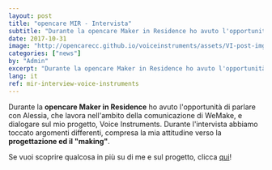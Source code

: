 ```yaml
---
layout: post
title: "opencare MIR - Intervista"
subtitle: "Durante la opencare Maker in Residence ho avuto l'opportunità di parlare con Alessia e dialogare sul mio progetto, Voice Instruments"
date: 2017-10-31
image: "http://opencarecc.github.io/voiceinstruments/assets/VI-post-img-04.jpg"
categories: ["news"]
by: "Admin"
excerpt: "Durante la opencare Maker in Residence ho avuto l'opportunità di parlare con Alessia e dialogare sul mio progetto, Voice Instruments"
lang: it
ref: mir-interview-voice-instruments
---
```


Durante la <b>opencare Maker in Residence</b> ho avuto l'opportunità di parlare con Alessia, che lavora nell'ambito della comunicazione di WeMake, e dialogare sul mio progetto, Voice Instruments. Durante l'intervista abbiamo toccato argomenti differenti, compresa la mia attitudine verso la <b>progettazione ed il "making"</b>.

Se vuoi scoprire qualcosa in più su di me e sul progetto, clicca [qui](http://wemake.cc/2017/10/31/wemake-stories-voice-instruments-lo-strumento-per-i-maker-non-vedenti/)!
